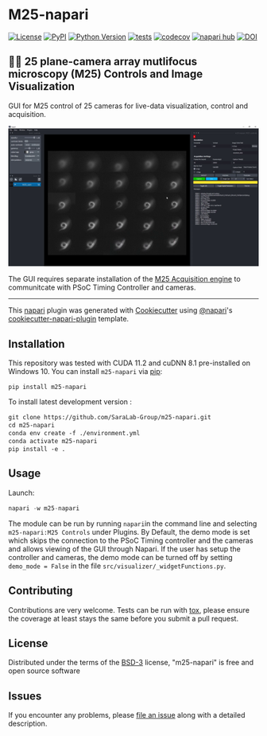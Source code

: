 # M25-napari

[![License](https://img.shields.io/pypi/l/m25-napari.svg?color=green)](https://github.com/SaraLab-Group/m25-napari/blob/main/LICENSE.md)
[![PyPI](https://img.shields.io/pypi/v/m25-napari.svg?color=green)](https://pypi.org/project/m25-napari)
[![Python Version](https://img.shields.io/pypi/pyversions/m25-napari.svg?color=green)](https://python.org)
[![tests](https://github.com/SaraLab-Group/m25-napari/workflows/tests/badge.svg)](https://github.com/SaraLab-Group/m25-napari/actions)
[![codecov](https://codecov.io/gh/SaraLab-Group/m25-napari/branch/main/graph/badge.svg)](https://codecov.io/gh/SaraLab-Group/m25-napari)
[![napari hub](https://img.shields.io/endpoint?url=https://api.napari-hub.org/shields/m25-napari)](https://napari-hub.org/plugins/m25-napari)
[![DOI](https://zenodo.org/badge/443224520.svg)](https://zenodo.org/badge/latestdoi/443224520)

## 🦠🔬 25 plane-camera array mutlifocus microscopy (M25) Controls and Image Visualization 
GUI for M25 control of 25 cameras for live-data visualization, control and acquisition. 

![m25-napari plugin and napari viewer with Celegans data](https://github.com/SaraLab-Group/m25-napari/blob/main/docs/image/m25-napari-plugin.png)

The GUI requires separate installation of the [M25 Acquisition engine](https://github.com/SaraLab-Group/M25_Acqusition_Engine) to communitcate with PSoC Timing Controller and cameras.

----------------------------------

This [napari] plugin was generated with [Cookiecutter] using [@napari]'s [cookiecutter-napari-plugin] template.

<!--
Don't miss the full getting started guide to set up your new package:
https://github.com/napari/cookiecutter-napari-plugin#getting-started

and review the napari docs for plugin developers:
https://napari.org/plugins/stable/index.html
-->

## Installation
This repository was tested with CUDA 11.2 and cuDNN 8.1 pre-installed on Windows 10. 
You can install `m25-napari` via [pip]:

    pip install m25-napari

To install latest development version :

    git clone https://github.com/SaraLab-Group/m25-napari.git
    cd m25-napari
    conda env create -f ./environment.yml
    conda activate m25-napari
    pip install -e .
    
## Usage
Launch:
```python
napari -w m25-napari
```
The module can be run by running `napari`in the command line and selecting `m25-napari:M25 Controls` under Plugins. By Default, the demo mode is set which skips the connection to the PSoC Timing controller and the cameras and allows viewing of the GUI through Napari. If the user has setup the controller and cameras, the demo mode can be turned off by setting `demo_mode = False` in the file `src/visualizer/_widgetFunctions.py`. 

## Contributing

Contributions are very welcome. Tests can be run with [tox], please ensure
the coverage at least stays the same before you submit a pull request.

## License

Distributed under the terms of the [BSD-3] license,
"m25-napari" is free and open source software

## Issues

If you encounter any problems, please [file an issue] along with a detailed description.

[napari]: https://github.com/napari/napari
[Cookiecutter]: https://github.com/audreyr/cookiecutter
[@napari]: https://github.com/napari
[MIT]: http://opensource.org/licenses/MIT
[BSD-3]: http://opensource.org/licenses/BSD-3-Clause
[GNU GPL v3.0]: http://www.gnu.org/licenses/gpl-3.0.txt
[GNU LGPL v3.0]: http://www.gnu.org/licenses/lgpl-3.0.txt
[Apache Software License 2.0]: http://www.apache.org/licenses/LICENSE-2.0
[Mozilla Public License 2.0]: https://www.mozilla.org/media/MPL/2.0/index.txt
[cookiecutter-napari-plugin]: https://github.com/napari/cookiecutter-napari-plugin

[file an issue]: https://github.com/SaraLab-Group/m25-napari/issues

[napari]: https://github.com/napari/napari
[tox]: https://tox.readthedocs.io/en/latest/
[pip]: https://pypi.org/project/pip/
[PyPI]: https://pypi.org/
